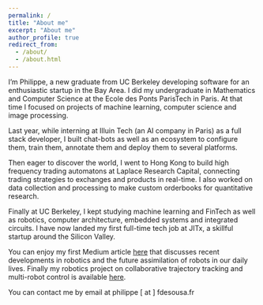 ```yaml
---
permalink: /
title: "About me"
excerpt: "About me"
author_profile: true
redirect_from:
  - /about/
  - /about.html
---
```


I’m Philippe, a new graduate from UC Berkeley developing software for an enthusiastic startup in the Bay Area. I did my undergraduate in Mathematics and Computer Science at the Ecole des Ponts ParisTech in Paris. At that time I focused on projects of machine learning, computer science and image processing.

Last year, while interning at Illuin Tech (an AI company in Paris) as a full stack developer, I built chat-bots as well as an ecosystem to configure them, train them, annotate them and deploy them to several platforms.

Then eager to discover the world, I went to Hong Kong to build high frequency trading automatons at Laplace Research Capital, connecting trading strategies to exchanges and products in real-time. I also worked on data collection and processing to make custom orderbooks for quantitative research.

Finally at UC Berkeley, I kept studying machine learning and FinTech as well as robotics, computer architecture, embedded systems and integrated circuits. I have now landed my first full-time tech job at JITx, a skillful startup around the Silicon Valley.


You can enjoy my first Medium article <a href="https://medium.com/@philippe.fdesousa/the-place-of-robots-in-society-c78278cdfbdc" target="_blank">here</a> that discusses recent developments in robotics and the future assimilation of robots in our daily lives.
Finally my robotics project on collaborative trajectory tracking and multi-robot control is available <a href="https://fdesousa.fr/balebot/" target="_blank">here</a>.

You can contact me by email at philippe [ at ] fdesousa.fr
